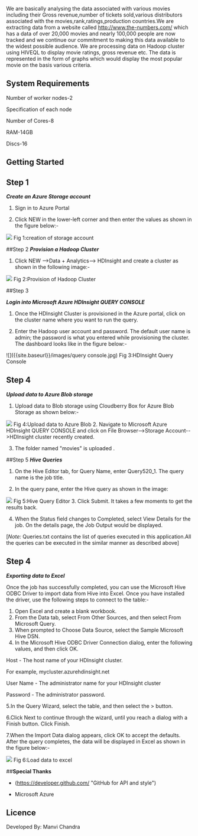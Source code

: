 
We are basically analysing the  data associated with various movies including their Gross revenue,number of tickets sold,various distributors associated with the movies,rank,ratings,production countries.We are extracting data from a website called http://www.the-numbers.com/ which has a data of over 20,000 movies and nearly 100,000 people are now tracked and we continue our commitment to making this data available to the widest possible audience.
We are processing data on Hadoop cluster using HIVEQL to display movie ratings, gross revenue etc.
The data is represented in the form of graphs which would display the most popular movie on the basis various criteria.

## **System Requirements**
Number of worker nodes-2

Specification of each node

Number of Cores-8

RAM-14GB

Discs-16

## **Getting Started**
## Step 1
**_Create an Azure Storage account_**

1. Sign in to Azure Portal

2. Click NEW in the lower-left corner and then enter the values as shown in the figure below:- 

![]({{site.baseurl}}/images/storage.jpg)
    Fig 1:creation of storage account

##Step 2
**_Provision a Hadoop Cluster_**

1. Click NEW -->Data + Analytics--> HDInsight and create a cluster as shown in the following image:-

![]({{site.baseurl}}/images/cluster.jpg)
     Fig 2:Provision of Hadoop Cluster
                        
##Step 3

**_Login into Microsoft Azure HDInsight QUERY CONSOLE_**

1. Once the HDInsight Cluster is provisioned in the Azure portal, click on the cluster name where you want to run the query.

2. Enter the Hadoop user account and password. The default user name is admin; the password is what you entered while provisioning the cluster. The dashboard looks like  in the figure below:-

![]({{site.baseurl}}/images/query console.jpg)
    Fig 3:HDInsight Query Console
## Step 4 
**_Upload data to Azure Blob storage_**

1. Upload data to Blob storage using Cloudberry Box for Azure Blob Storage as shown below:-

![]({{site.baseurl}}/images/BLobStorage.jpg)
     Fig 4:Upload data to Azure Blob
2. Navigate to Microsoft Azure HDInsight QUERY CONSOLE and click on 
   File Browser-->Storage Account-->HDInsight cluster recently created.
   
3. The folder named "movies" is uploaded .

##Step 5
_**Hive Queries**_

1. On the Hive Editor tab, for Query Name, enter Query520_1. The query name is the job title. 

2. In the query pane, enter the Hive query as shown in the image:

![]({{site.baseurl}}/images/queryeditor.jpg)
     Fig 5:Hive Query Editor
3. Click Submit. It takes a few moments to get the results back.

4. When the Status field changes to Completed, select View Details for the job. On the details page, the Job Output would be displayed.

[_Note:_ Queries.txt contains the list of queries executed in this application.All the queries can be executed in the similar manner as described above]

## Step 4
**_Exporting data to Excel_**

Once the job has successfully completed, you can use the Microsoft Hive ODBC Driver to import data from Hive into Excel. Once you have installed the driver, use the following steps to connect to the table:-

1. Open Excel and create a blank workbook.
2. From the Data tab, select From Other Sources, and then select From Microsoft Query.
3. When prompted to Choose Data Source, select the Sample Microsoft Hive DSN.
4. In the Microsoft Hive ODBC Driver Connection dialog, enter the following values, and then click OK.

Host - The host name of your HDInsight cluster.

For example, mycluster.azurehdinsight.net

User Name - The administrator name for your HDInsight cluster

Password - The administrator password.

5.In the Query Wizard, select the  table, and then select the > button.

6.Click Next to continue through the wizard, until you reach a dialog with a Finish button. Click Finish.

7.When the Import Data dialog appears, click OK to accept the defaults. After the query completes, the data will be displayed in Excel as shown in the figure below:-

![]({{site.baseurl}}/images/excel.jpg)
   Fig 6:Load data to excel
   
##**Special Thanks**
- (https://developer.github.com/  "GitHub for  API and style")

- Microsoft Azure

## **Licence**

Developed By:  Manvi Chandra






















